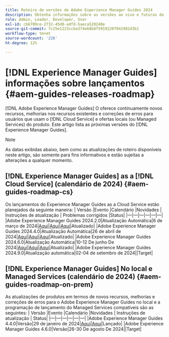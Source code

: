 ```yaml
---
title: Roteiro de versões do Adobe Experience Manager Guides 2024
description: Obtenha informações sobre as versões ao vivo e futuras do Adobe Experience Manager Guides no local e do Adobe Experience Manager Guides as a Cloud Service
role: Admin, Leader, Developer, User
exl-id: cb6709ce-2732-45d0-adfd-5aeca520240e
source-git-commit: 7c25e1223ccba374e68b8f5919220f041982d3b1
workflow-type: tm+mt
source-wordcount: '226'
ht-degree: 12%

---
```


# [!DNL Experience Manager Guides] informações sobre lançamentos {#aem-guides-releases-roadmap}

[!DNL Adobe Experience Manager Guides] O oferece continuamente novos recursos, melhorias nos recursos existentes e correções de erros para usuários que usam o [!DNL Cloud Service] e ofertas locais (ou Managed Services) do produto. Este artigo lista as próximas versões do [!DNL Experience Manager Guides].

>[!NOTE]
>
>As datas exibidas abaixo, bem como as atualizações de roteiro disponíveis neste artigo, são somente para fins informativos e estão sujeitas a alterações a qualquer momento.

## [!DNL Experience Manager Guides] as a [!DNL Cloud Service] (calendário de 2024) {#aem-guides-roadmap-cs}

Os lançamentos do Experience Manager Guides as a Cloud Service estão planejados da seguinte maneira: | Versão |Evento |Calendário |Novidades | Instruções de atualização | Problemas corrigidos |Status| |—|—|—|—|—|—| |Adobe Experience Manager Guides 2024.2.0|Atualização Automática|6 de março de 2024|[Aqui](whats-new-2024-2-0.md)|[Aqui](upgrade-instructions-2024-2-0.md)|[Aqui](fixed-issues-2024-2-0.md)|Atualizado| |Adobe Experience Manager Guides 2024.4.0|Atualização Automática|26 de abril de 2024|[Aqui](whats-new-2024-04-0.md)|[Aqui](upgrade-instructions-2024-04-0.md)|[Aqui](fixed-issues-2024-04-0.md)|Atualizado| |Adobe Experience Manager Guides 2024.6.0|Atualização Automática|10-12 De junho De 2024|[Aqui](whats-new-2024-06-0.md)|[Aqui](upgrade-instructions-2024-06-0.md)|[Aqui](fixed-issues-2024-06-0.md)|Atualizado| |Adobe Experience Manager Guides 2024.9.0|Atualização automática|02-04 de setembro de 2024||Target|

## [!DNL Experience Manager Guides] No local e Managed Services (calendário de 2024) {#aem-guides-roadmap-on-prem}

As atualizações de produtos em termos de novos recursos, melhorias e correções de erros para o Adobe Experience Manager Guides no local e a programação de lançamento do Managed Services compatíveis são as seguintes: | Versão |Evento |Calendário |Novidades | Instruções de atualização | Status| |—|—|—|—|—|—| |Adobe Experience Manager Guides 4.4.0|Versão|29 de janeiro de 2024|[Aqui](whats-new-4-4.md)|[Aqui](upgrade-instructions-4-4.md)|Lançado| |Adobe Experience Manager Guides 4.6.0|Versão|26-30 De agosto De 2024||Target|
